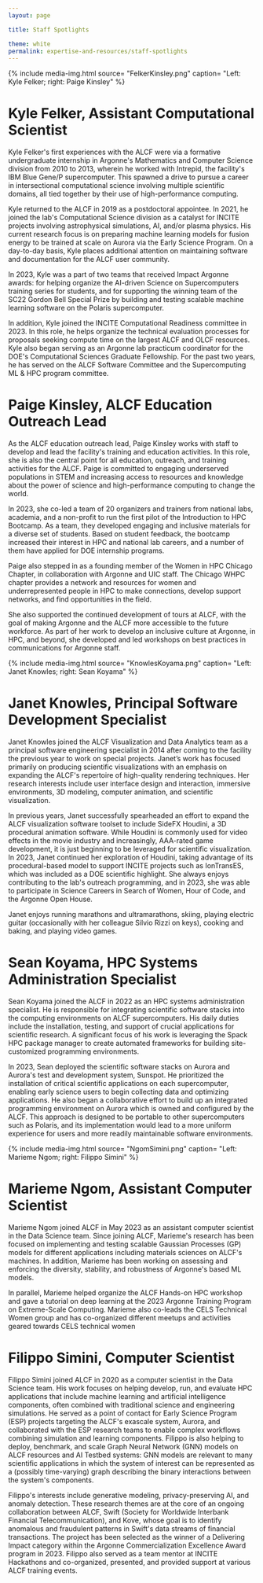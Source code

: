 ```yaml
---
layout: page

title: Staff Spotlights

theme: white
permalink: expertise-and-resources/staff-spotlights
---
```




{% include media-img.html
   source= "FelkerKinsley.png"
   caption= "Left: Kyle Felker; right: Paige Kinsley"
%}
# Kyle Felker, Assistant Computational Scientist

Kyle Felker's first experiences with the ALCF were via a formative undergraduate internship in Argonne's Mathematics and Computer Science division from 2010 to 2013, wherein he worked with Intrepid, the facility's IBM Blue Gene/P supercomputer. This spawned a drive to pursue a career in intersectional computational science involving multiple scientific domains, all tied together by their use of high-performance computing.

Kyle returned to the ALCF in 2019 as a postdoctoral appointee. In 2021, he joined the lab's Computational Science division as a catalyst for INCITE projects involving astrophysical simulations, AI, and/or plasma physics. His current research focus is on preparing machine learning models for fusion energy to be trained at scale on Aurora via the Early Science Program. On a day-to-day basis, Kyle places additional attention on maintaining software and documentation for the ALCF user community.

In 2023, Kyle was a part of two teams that received Impact Argonne awards: for helping organize the AI-driven Science on Supercomputers training series for students, and for supporting the  winning team of the SC22 Gordon Bell Special Prize by building and testing scalable machine learning software on the Polaris supercomputer. 

In addition, Kyle joined the INCITE Computational Readiness committee in 2023. In this role, he helps organize the technical evaluation processes for proposals seeking compute time on the largest ALCF and OLCF resources. Kyle also began serving as an Argonne lab practicum coordinator for the DOE's Computational Sciences Graduate Fellowship. For the past two years, he has served on the ALCF Software Committee and the Supercomputing ML & HPC program committee. 

# Paige Kinsley, ALCF Education Outreach Lead

As the ALCF education outreach lead, Paige Kinsley works with staff to develop and lead the facility's training and education activities. In this role, she is also the central point for all education, outreach, and training activities for the ALCF. Paige is committed to engaging underserved populations in STEM and increasing access to resources and knowledge about the power of science and high-performance computing to change the world.
 
In 2023, she co-led a team of 20 organizers and trainers from national labs, academia, and a non-profit to run the first pilot of the Introduction to HPC Bootcamp. As a team, they developed engaging and inclusive materials for a diverse set of students. Based on student feedback, the bootcamp increased their interest in HPC and national lab careers, and a number of them have applied for DOE internship programs.
 
Paige also stepped in as a founding member of the Women in HPC Chicago Chapter, in collaboration with Argonne and UIC staff. The Chicago WHPC chapter provides a network and resources for women and underrepresented people in HPC to make connections, develop support networks, and find opportunities in the field.
 
She also supported the continued development of tours at ALCF, with the goal of making Argonne and the ALCF more accessible to the future workforce. As part of her work to develop an inclusive culture at Argonne, in HPC, and beyond, she developed and led workshops on best practices in communications for Argonne staff.


{% include media-img.html
   source= "KnowlesKoyama.png"
   caption= "Left: Janet Knowles; right: Sean Koyama"
%}

# Janet Knowles, Principal Software Development Specialist

Janet Knowles joined the ALCF Visualization and Data Analytics team as a principal software engineering specialist in 2014 after coming to the facility the previous year to work on special projects. Janet’s work has focused primarily on producing scientific visualizations with an emphasis on expanding the ALCF's repertoire of high-quality rendering techniques. Her research interests include user interface design and interaction, immersive environments, 3D modeling, computer animation, and scientific visualization.

In previous years, Janet successfully spearheaded an effort to expand the ALCF visualization software toolset to include SideFX Houdini, a 3D procedural animation software. While Houdini is commonly used for video effects in the movie industry and increasingly, AAA-rated game development, it is just beginning to be leveraged for scientific visualization. In 2023, Janet continued her exploration of Houdini, taking advantage of its procedural-based model to support INCITE projects such as IonTransES, which was included as a DOE scientific highlight. She always enjoys contributing to the lab's outreach programming, and in 2023, she was able to participate in Science Careers in Search of Women, Hour of Code, and the Argonne Open House.

Janet enjoys running marathons and ultramarathons, skiing, playing electric guitar (occasionally with her colleague Silvio Rizzi on keys), cooking and baking, and playing video games.


# Sean Koyama, HPC Systems Administration Specialist

Sean Koyama joined the ALCF in 2022 as an HPC systems administration specialist. He is responsible for integrating scientific software stacks into the computing environments on ALCF supercomputers. His daily duties include the installation, testing, and support of crucial applications for scientific research. A significant focus of his work is leveraging the Spack HPC package manager to create automated frameworks for building site-customized programming environments.

In 2023, Sean deployed the scientific software stacks on Aurora and Aurora's test and development system, Sunspot. He prioritized the installation of critical scientific applications on each supercomputer, enabling early science users to begin collecting data and optimizing applications. He also began a collaborative effort to build up an integrated programming environment on Aurora which is owned and configured by the ALCF. This approach is designed to be portable to other supercomputers such as Polaris, and its implementation would lead to a more uniform experience for users and more readily maintainable software environments.


{% include media-img.html
   source= "NgomSimini.png"
   caption= "Left: Marieme Ngom; right: Filippo Simini"
%}

# Marieme Ngom, Assistant Computer Scientist

Marieme Ngom joined ALCF in May 2023 as an assistant computer scientist in the Data Science team. Since joining ALCF,  Marieme's research has been focused on implementing and testing scalable Gaussian Processes (GP) models for different applications including materials sciences on ALCF's machines. In addition, Marieme has been working on assessing and enforcing the diversity, stability, and robustness of Argonne's based ML models. 

In parallel, Marieme helped organize the ALCF Hands-on HPC workshop and gave a tutorial on deep learning at the 2023 Argonne Training Program on Extreme-Scale Computing. Marieme also co-leads the CELS Technical Women group and has co-organized different meetups and activities geared towards CELS technical women

# Filippo Simini, Computer Scientist
Filippo Simini joined ALCF in 2020 as a computer scientist in the Data Science team. His work focuses on helping develop, run, and evaluate HPC applications that include machine learning and artificial intelligence components, often combined with traditional science and engineering simulations. He served as a point of contact for Early Science Program (ESP) projects targeting the ALCF's exascale system, Aurora, and collaborated with the ESP research teams to enable complex workflows combining simulation and learning components. Filippo is also helping to deploy, benchmark, and scale Graph Neural Network (GNN) models on ALCF resources and AI Testbed systems: GNN models are relevant to many scientific applications in which the system of interest can be represented as a (possibly time-varying) graph describing the binary interactions between the system's components. 

Filippo's interests include generative modeling, privacy-preserving AI, and anomaly detection. These research themes are at the core of an ongoing collaboration between ALCF, Swift (Society for Worldwide Interbank Financial Telecommunication), and Kove, whose goal is to identify anomalous and fraudulent patterns in Swift's data streams of financial transactions. The project has been selected as the winner of a Delivering Impact category within the Argonne Commercialization Excellence Award program in 2023. Filippo also served as a team mentor at INCITE Hackathons and co-organized, presented, and provided support at various ALCF training events. 



